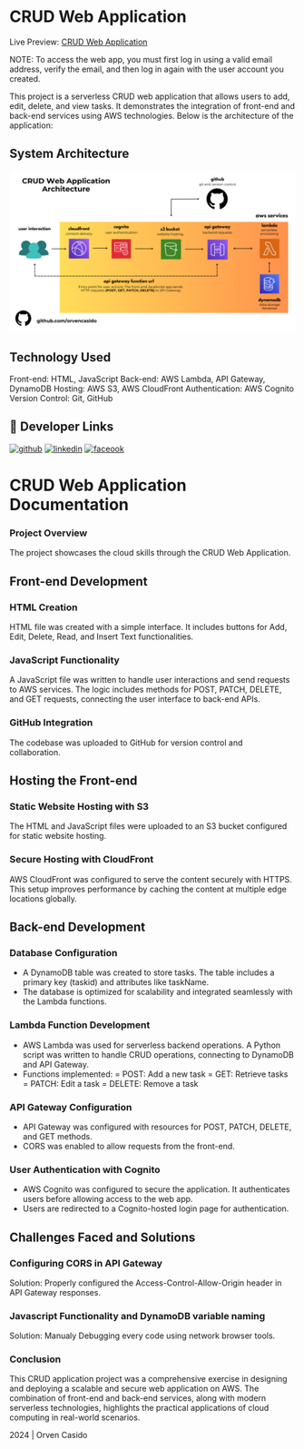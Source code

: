 # CRUD Web Application
Live Preview: <a href="https://d26chwpjybvo1s.cloudfront.net/">CRUD Web Application</a>

NOTE: To access the web app, you must first log in using a valid email address, verify the email, and then log in again with the user account you created.

This project is a serverless CRUD web application that allows users to add, edit, delete, and view tasks. It demonstrates the integration of front-end and back-end services using AWS technologies. Below is the architecture of the application:




## System Architecture
![CRUD Web Application Architecture](crud-system-architecture.png)






## Technology Used

Front-end: HTML, JavaScript
Back-end: AWS Lambda, API Gateway, DynamoDB
Hosting: AWS S3, AWS CloudFront
Authentication: AWS Cognito
Version Control: Git, GitHub




## 🔗 Developer Links
[![github](https://img.shields.io/badge/github-000?style=for-the-badge&logo=ko-fi&logoColor=white)](https://github.com/orvencasido)
[![linkedin](https://img.shields.io/badge/linkedin-0A66C2?style=for-the-badge&logo=linkedin&logoColor=white)](https://www.linkedin.com/in/orven-casido-39bb58319/)
[![faceook](https://img.shields.io/badge/facebook-1DA1F2?style=for-the-badge&logo=twitter&logoColor=white)](https://www.facebook.com/profile.php?id=100008985125961)


# CRUD Web Application Documentation

### Project Overview
The project showcases the cloud skills through the CRUD Web Application.


## Front-end Development

### HTML Creation
HTML file was created with a simple interface. It includes buttons for Add, Edit, Delete, Read, and Insert Text functionalities.

### JavaScript Functionality
A JavaScript file was written to handle user interactions and send requests to AWS services. The logic includes methods for POST, PATCH, DELETE, and GET requests, connecting the user interface to back-end APIs.

### GitHub Integration
The codebase was uploaded to GitHub for version control and collaboration. 


## Hosting the Front-end

### Static Website Hosting with S3
The HTML and JavaScript files were uploaded to an S3 bucket configured for static website hosting.

### Secure Hosting with CloudFront
AWS CloudFront was configured to serve the content securely with HTTPS. This setup improves performance by caching the content at multiple edge locations globally.


## Back-end Development

### Database Configuration
- A DynamoDB table was created to store tasks. The table includes a primary key (taskid) and attributes like taskName.
- The database is optimized for scalability and integrated seamlessly with the Lambda functions.

### Lambda Function Development
- AWS Lambda was used for serverless backend operations. A Python script was written to handle CRUD operations, connecting to DynamoDB and API Gateway.
- Functions implemented:
  = POST: Add a new task
  = GET: Retrieve tasks
  = PATCH: Edit a task
  = DELETE: Remove a task

### API Gateway Configuration
- API Gateway was configured with resources for POST, PATCH, DELETE, and GET methods.
- CORS was enabled to allow requests from the front-end.

### User Authentication with Cognito
- AWS Cognito was configured to secure the application. It authenticates users before allowing access to the web app.
- Users are redirected to a Cognito-hosted login page for authentication.

## Challenges Faced and Solutions

### Configuring CORS in API Gateway
Solution: Properly configured the Access-Control-Allow-Origin header in API Gateway responses.

### Javascript Functionality and DynamoDB variable naming
Solution: Manualy Debugging every code using network browser tools. 

### Conclusion
This CRUD application project was a comprehensive exercise in designing and deploying a scalable and secure web application on AWS. The combination of front-end and back-end services, along with modern serverless technologies, highlights the practical applications of cloud computing in real-world scenarios.

2024 | Orven Casido








